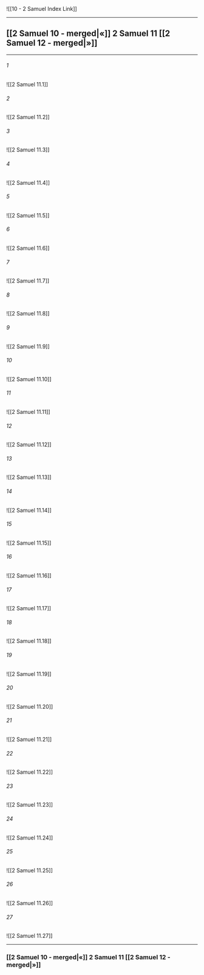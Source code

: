 ![[10 - 2 Samuel Index Link]]

---
##  [[2 Samuel 10 - merged|«]] 2 Samuel 11 [[2 Samuel 12 - merged|»]]

---

###### 1
![[2 Samuel 11.1]] 

###### 2
![[2 Samuel 11.2]] 

###### 3
![[2 Samuel 11.3]] 

###### 4
![[2 Samuel 11.4]]

###### 5 
![[2 Samuel 11.5]] 

###### 6
![[2 Samuel 11.6]] 

###### 7
![[2 Samuel 11.7]] 

###### 8
![[2 Samuel 11.8]] 

###### 9
![[2 Samuel 11.9]] 

###### 10
![[2 Samuel 11.10]] 

###### 11
![[2 Samuel 11.11]] 

###### 12
![[2 Samuel 11.12]]

###### 13
![[2 Samuel 11.13]] 

###### 14
![[2 Samuel 11.14]] 

###### 15
![[2 Samuel 11.15]]

###### 16
![[2 Samuel 11.16]] 

###### 17
![[2 Samuel 11.17]]

###### 18
![[2 Samuel 11.18]] 

###### 19
![[2 Samuel 11.19]] 

###### 20
![[2 Samuel 11.20]]

###### 21
![[2 Samuel 11.21]] 

###### 22
![[2 Samuel 11.22]] 

###### 23
![[2 Samuel 11.23]]

###### 24
![[2 Samuel 11.24]] 

###### 25
![[2 Samuel 11.25]]

###### 26
![[2 Samuel 11.26]] 

###### 27
![[2 Samuel 11.27]] 


---
###  [[2 Samuel 10 - merged|«]] 2 Samuel 11 [[2 Samuel 12 - merged|»]]